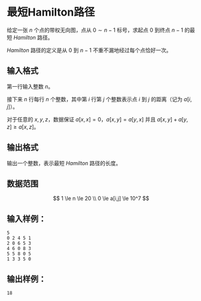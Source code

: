 # 最短Hamilton路径

给定一张 $n$ 个点的带权无向图，点从 $0∼n−1$ 标号，求起点 $0$ 到终点 $n−1$ 的最短 $Hamilton$ 路径。

$Hamilton$ 路径的定义是从 $0$ 到 $n−1$ 不重不漏地经过每个点恰好一次。

## 输入格式
第一行输入整数 $n$。

接下来 $n$ 行每行 $n$ 个整数，其中第 $i$ 行第 $j$ 个整数表示点 $i$ 到 $j$ 的距离（记为 $a[i,j]$）。

对于任意的 $x,y,z$，数据保证 $a[x,x]=0$，$a[x,y]=a[y,x]$ 并且 $a[x,y]+a[y,z]≥a[x,z]$。

## 输出格式

输出一个整数，表示最短 $Hamilton$ 路径的长度。

## 数据范围

$$
1 \le n \le 20 \\
0 \le a[i,j] \le 10^7
$$

## 输入样例：

```text
5
0 2 4 5 1
2 0 6 5 3
4 6 0 8 3
5 5 8 0 5
1 3 3 5 0
```

## 输出样例：

```text
18
```
